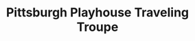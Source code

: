 ---
layout: repo
title: "Pittsburgh Playhouse Traveling Troupe"
id: 14968
permalink: repos/14968/
---